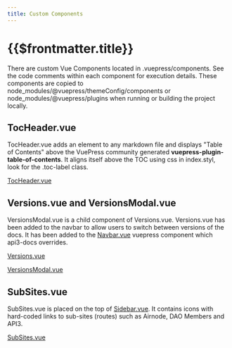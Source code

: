 ```yaml
---
title: Custom Components
---
```


# {{$frontmatter.title}}

<TocHeader />
<TOC class="table-of-contents" :include-level="[2,3]" />

There are custom Vue Components located in .vuepress/components. See the code
comments within each component for execution details. These components are
copied to node_modules/@vuepress/themeConfig/components or
node_modules/@vuepress/plugins when running or building the project locally.

## TocHeader.vue

TocHeader.vue adds an element to any markdown file and displays "Table of
Contents" above the VuePress community generated
**vuepress-plugin-table-of-contents**. It aligns itself above the TOC using css
in index.styl, look for the .toc-label class.

[TocHeader.vue](https://github.com/api3dao/api3-docs/blob/main/docs/.vuepress/components/TocHeader.vue)

## Versions.vue and VersionsModal.vue

VersionsModal.vue is a child component of Versions.vue. Versions.vue has been
added to the navbar to allow users to switch between versions of the docs. It
has been added to the [Navbar.vue](override-components.md#navbar-vue) vuepress
component which api3-docs overrides.

[Versions.vue](https://github.com/api3dao/api3-docs/blob/main/docs/.vuepress/components/Versions.vue)

[VersionsModal.vue](https://github.com/api3dao/api3-docs/blob/main/docs/.vuepress/components/VersionsModal.vue)

## SubSites.vue

SubSites.vue is placed on the top of
[Sidebar.vue](override-components.md#sidebar-vue). It contains icons with
hard-coded links to sub-sites (routes) such as Airnode, DAO Members and API3.

[SubSites.vue](https://github.com/api3dao/api3-docs/blob/main/docs/.vuepress/components/SubSites.vue)

